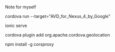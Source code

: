 Note for myself 

cordova run --target="AVD_for_Nexus_4_by_Google"

ionic serve

cordova plugin add org.apache.cordova.geolocation

npm install -g corsproxy

